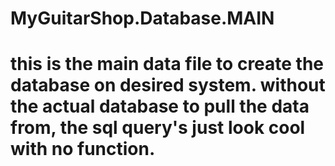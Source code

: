 # MyGuitarShop.Database.MAIN
# this is the main data file to create the database on desired system. without the actual database to pull the data from, the sql query's just look cool with no function.
